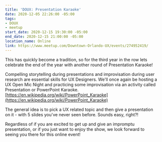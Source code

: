 ```yaml
---
title: 'DOUX: Presentation Karaoke'
date: 2020-12-05 22:26:00 -05:00
tags:
- DOUX
- meetup
start_date: 2020-12-15 19:30:00 -05:00
end_date: 2020-12-15 21:00:00 -05:00
location_name: Online
link: https://www.meetup.com/Downtown-Orlando-UX/events/274952419/
---
```


This has quickly become a tradition, so for the third year in the row lets celebrate the end of the year with another round of Presentation Karaoke!

Compelling storytelling during presentations and improvisation during user research are essential skills for UX Designers. We'll once again be hosting a UX Open Mic Night and practicing some improvisation via an activity called Presentation or PowerPoint Karaoke. [https://en.wikipedia.org/wiki/PowerPoint_Karaoke](https://en.wikipedia.org/wiki/PowerPoint_Karaoke)

The general idea is to pick a UX related topic and then give a presentation on it - with 5 slides you've never seen before. Sounds easy, right?!

Regardless of if you are excited to get up and give an impromptu presentation, or if you just want to enjoy the show, we look forward to seeing you there for this online event!